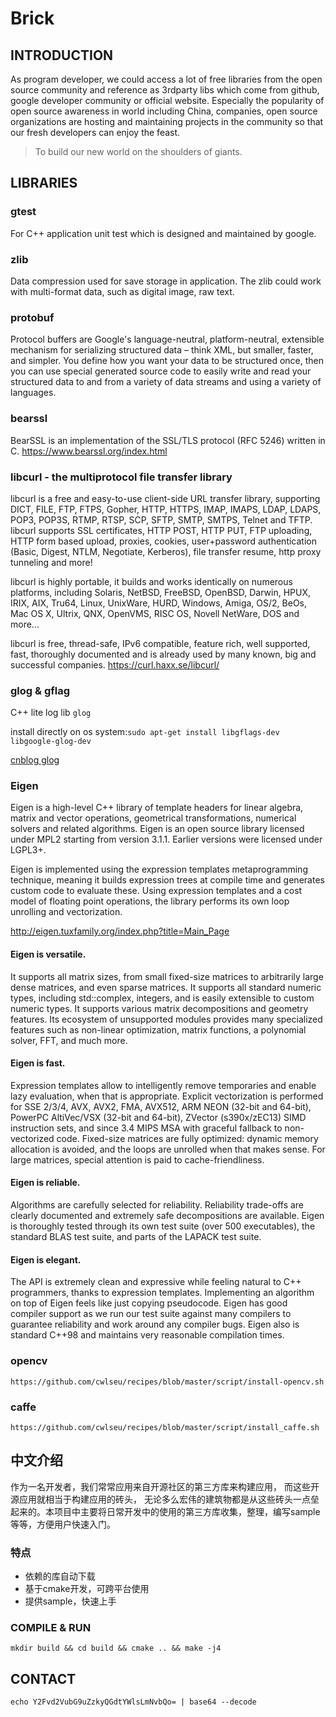 # Brick

## INTRODUCTION

As program developer, we could access a lot of free libraries from the open source community and reference as 3rdparty libs which come from github, google developer community or official website. 
Especially the popularity of open source awareness in world including China, companies, open source organizations are hosting and maintaining projects in the community so that our fresh developers can enjoy the feast.

> To build our new world on the shoulders of giants.

## LIBRARIES

### gtest

For C++ application unit test which is designed and maintained by google.

### zlib 

Data compression used for save storage in application. The zlib could work with multi-format 
data, such as digital image, raw text.

### protobuf

Protocol buffers are Google's language-neutral, platform-neutral, extensible mechanism for serializing structured data – think XML, but smaller, faster, and simpler. You define how you want your data to be structured once, then you can use special generated source code to easily write and read your structured data to and from a variety of data streams and using a variety of languages.

### bearssl
BearSSL is an implementation of the SSL/TLS protocol (RFC 5246) written in C. 
https://www.bearssl.org/index.html

### libcurl - the multiprotocol file transfer library
libcurl is a free and easy-to-use client-side URL transfer library, supporting DICT, FILE, FTP, FTPS, Gopher, HTTP, HTTPS, IMAP, IMAPS, LDAP, LDAPS, POP3, POP3S, RTMP, RTSP, SCP, SFTP, SMTP, SMTPS, Telnet and TFTP. libcurl supports SSL certificates, HTTP POST, HTTP PUT, FTP uploading, HTTP form based upload, proxies, cookies, user+password authentication (Basic, Digest, NTLM, Negotiate, Kerberos), file transfer resume, http proxy tunneling and more!

libcurl is highly portable, it builds and works identically on numerous platforms, including Solaris, NetBSD, FreeBSD, OpenBSD, Darwin, HPUX, IRIX, AIX, Tru64, Linux, UnixWare, HURD, Windows, Amiga, OS/2, BeOs, Mac OS X, Ultrix, QNX, OpenVMS, RISC OS, Novell NetWare, DOS and more...

libcurl is free, thread-safe, IPv6 compatible, feature rich, well supported, fast, thoroughly documented and is already used by many known, big and successful companies.
https://curl.haxx.se/libcurl/

### glog & gflag
C++ lite log lib `glog`

install directly on os system:`sudo apt-get install libgflags-dev libgoogle-glog-dev`

[cnblog glog](http://www.cnblogs.com/tianyajuanke/archive/2013/02/22/2921850.html)

### Eigen
Eigen is a high-level C++ library of template headers for linear algebra, matrix and vector operations, geometrical transformations, numerical solvers and related algorithms. Eigen is an open source library licensed under MPL2 starting from version 3.1.1. Earlier versions were licensed under LGPL3+.

Eigen is implemented using the expression templates metaprogramming technique, meaning it builds expression trees at compile time and generates custom code to evaluate these. Using expression templates and a cost model of floating point operations, the library performs its own loop unrolling and vectorization.

http://eigen.tuxfamily.org/index.php?title=Main_Page

#### Eigen is versatile.

It supports all matrix sizes, from small fixed-size matrices to arbitrarily large dense matrices, and even sparse matrices.
It supports all standard numeric types, including std::complex, integers, and is easily extensible to custom numeric types.
It supports various matrix decompositions and geometry features.
Its ecosystem of unsupported modules provides many specialized features such as non-linear optimization, matrix functions, a polynomial solver, FFT, and much more.

#### Eigen is fast.

Expression templates allow to intelligently remove temporaries and enable lazy evaluation, when that is appropriate.
Explicit vectorization is performed for SSE 2/3/4, AVX, AVX2, FMA, AVX512, ARM NEON (32-bit and 64-bit), PowerPC AltiVec/VSX (32-bit and 64-bit), ZVector (s390x/zEC13) SIMD instruction sets, and since 3.4 MIPS MSA with graceful fallback to non-vectorized code.
Fixed-size matrices are fully optimized: dynamic memory allocation is avoided, and the loops are unrolled when that makes sense.
For large matrices, special attention is paid to cache-friendliness.

#### Eigen is reliable.

Algorithms are carefully selected for reliability. Reliability trade-offs are clearly documented and extremely safe decompositions are available.
Eigen is thoroughly tested through its own test suite (over 500 executables), the standard BLAS test suite, and parts of the LAPACK test suite.

#### Eigen is elegant.

The API is extremely clean and expressive while feeling natural to C++ programmers, thanks to expression templates.
Implementing an algorithm on top of Eigen feels like just copying pseudocode.
Eigen has good compiler support as we run our test suite against many compilers to guarantee reliability and work around any compiler bugs. Eigen also is standard C++98 and maintains very reasonable compilation times.

### opencv

`https://github.com/cwlseu/recipes/blob/master/script/install-opencv.sh`

### caffe

`https://github.com/cwlseu/recipes/blob/master/script/install_caffe.sh`


## 中文介绍
作为一名开发者，我们常常应用来自开源社区的第三方库来构建应用， 而这些开源应用就相当于构建应用的砖头，
无论多么宏伟的建筑物都是从这些砖头一点垒起来的。本项目中主要将日常开发中的使用的第三方库收集，整理，编写sample等等，方便用户快速入门。

### 特点
- 依赖的库自动下载
- 基于cmake开发，可跨平台使用
- 提供sample，快速上手

### COMPILE & RUN

`mkdir build && cd build && cmake .. && make -j4`

## CONTACT

`echo Y2Fvd2VubG9uZzkyQGdtYWlsLmNvbQo= | base64 --decode`